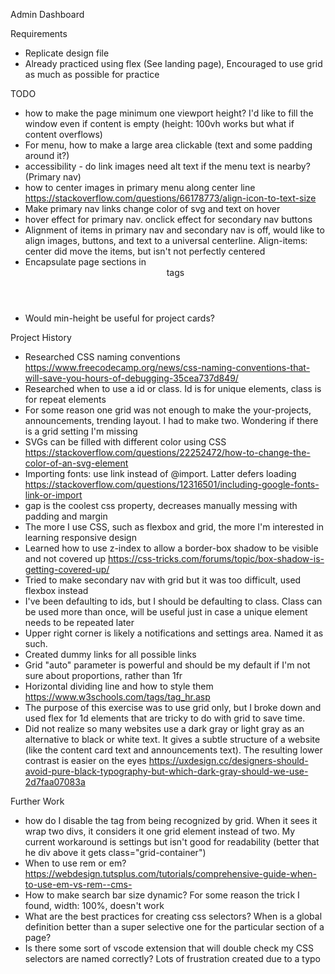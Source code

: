 Admin Dashboard

Requirements
- Replicate design file
- Already practiced using flex (See landing page), Encouraged to use grid as much as possible for practice

TODO
- how to make the page minimum one viewport height? I'd like to fill the window even if content is empty (height: 100vh works but what if content overflows)
- For menu, how to make a large area clickable (text and some padding around it?)
- accessibility - do link images need alt text if the menu text is nearby? (Primary nav)
- how to center images in primary menu along center line https://stackoverflow.com/questions/66178773/align-icon-to-text-size
- Make primary nav links change color of svg and text on hover
- hover effect for primary nav. onclick effect for secondary nav buttons
- Alignment of items in primary nav and secondary nav is off, would like to align images, buttons, and text to a universal centerline. Align-items: center did move the items, but isn't not perfectly centered
- Encapsulate page sections in <nav> <header> <main> <footer> tags
- Would min-height be useful for project cards?

Project History
- Researched CSS naming conventions https://www.freecodecamp.org/news/css-naming-conventions-that-will-save-you-hours-of-debugging-35cea737d849/
- Researched when to use a id or class. Id is for unique elements, class is for repeat elements
- For some reason one grid was not enough to make the your-projects, announcements, trending layout. I had to make two. Wondering if there is a grid setting I'm missing
- SVGs can be filled with different color using CSS https://stackoverflow.com/questions/22252472/how-to-change-the-color-of-an-svg-element
- Importing fonts: use link instead of @import. Latter defers loading https://stackoverflow.com/questions/12316501/including-google-fonts-link-or-import
- gap is the coolest css property, decreases manually messing with padding and margin
- The more I use CSS, such as flexbox and grid, the more I'm interested in learning responsive design
- Learned how to use z-index to allow a border-box shadow to be visible and not covered up https://css-tricks.com/forums/topic/box-shadow-is-getting-covered-up/
- Tried to make secondary nav with grid but it was too difficult, used flexbox instead
- I've been defaulting to ids, but I should be defaulting to class. Class can be used more than once, will be useful just in case a unique element needs to be repeated later
- Upper right corner is likely a notifications and settings area. Named it as such.
- Created dummy links for all possible links
- Grid "auto" parameter is powerful and should be my default if I'm not sure about proportions, rather than 1fr
- Horizontal dividing line and how to style them https://www.w3schools.com/tags/tag_hr.asp
- The purpose of this exercise was to use grid only, but I broke down and used flex for 1d elements that are tricky to do with grid to save time.
- Did not realize so many websites use a dark gray or light gray as an alternative to black or white text. It gives a subtle structure of a website (like the content card text and announcements text). The resulting lower contrast is easier on the eyes https://uxdesign.cc/designers-should-avoid-pure-black-typography-but-which-dark-gray-should-we-use-2d7faa07083a

Further Work
- how do I disable the <a> tag from being recognized by grid. When it sees it wrap two divs, it considers it one grid element instead of two. My current workaround is settings <a class="grid-container"> but isn't good for readability (better that he div above it gets class="grid-container")
- When to use rem or em? https://webdesign.tutsplus.com/tutorials/comprehensive-guide-when-to-use-em-vs-rem--cms-
- How to make search bar size dynamic? For some reason the trick I found, width: 100%, doesn't work
- What are the best practices for creating css selectors? When is a global definition better than a super selective one for the particular section of a page?
- Is there some sort of vscode extension that will double check my CSS selectors are named correctly? Lots of frustration created due to a typo